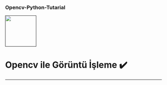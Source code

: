 ### Opencv-Python-Tutarial

<code><a href="" target="_blank"><img height="100" src="https://opencv.org/wp-content/uploads/2020/07/cropped-OpenCV_logo-1.png"></a></code>
# Opencv ile Görüntü İşleme :heavy_check_mark:
----
